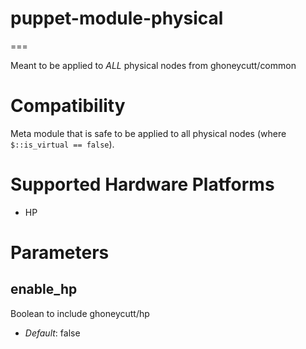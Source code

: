 # puppet-module-physical #
===

Meant to be applied to *ALL* physical nodes from ghoneycutt/common

# Compatibility #
Meta module that is safe to be applied to all physical nodes (where `$::is_virtual == false`).

# Supported Hardware Platforms #
  * HP

# Parameters #

enable_hp
-------------
Boolean to include ghoneycutt/hp

- *Default*: false
